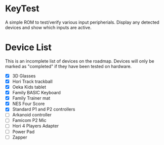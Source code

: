 # KeyTest

A simple ROM to test/verify various input peripherials.  Display any detected
devices and show which inputs are active.

# Device List

This is an incomplete list of devices on the roadmap.  Devices will only be marked as "completed" if they have been tested on hardware.

- [X] 3D Glasses
- [X] Hori Track trackball
- [X] Oeka Kids tablet
- [x] Family BASIC Keyboard
- [x] Family Trainer mat
- [x] NES Four Score
- [x] Standard P1 and P2 controllers
- [ ] Arkanoid controller
- [ ] Famicom P2 Mic
- [ ] Hori 4 Players Adapter
- [ ] Power Pad
- [ ] Zapper
